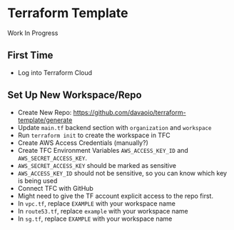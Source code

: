 # Terraform Template

Work In Progress

## First Time

- Log into Terraform Cloud


## Set Up New Workspace/Repo

- Create New Repo: https://github.com/davaoio/terraform-template/generate
- Update `main.tf` backend section with `organization` and `workspace`
- Run `terraform init` to create the workspace in TFC
- Create AWS Access Credentials (manually?)
- Create TFC Environment Variables `AWS_ACCESS_KEY_ID` and `AWS_SECRET_ACCESS_KEY`.
- `AWS_SECRET_ACCESS_KEY` should be marked as sensitive
- `AWS_ACCESS_KEY_ID` should not be sensitive, so you can know which key is being used
- Connect TFC with GitHub
- Might need to give the TF account explicit access to the repo first.
- In `vpc.tf`, replace `EXAMPLE` with your workspace name
- In `route53.tf`, replace `example` with your workspace name
- In `sg.tf`, replace `EXAMPLE` with your workspace name
